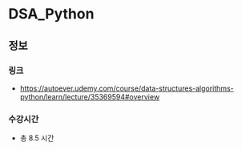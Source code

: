 # DSA_Python

## 정보
### 링크
- https://autoever.udemy.com/course/data-structures-algorithms-python/learn/lecture/35369594#overview
### 수강시간
- 총 8.5 시간